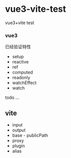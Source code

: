 # vue3-vite-test
vue3+vite test


### vue3
已经验证特性
* setup
* reactive
* ref
* computed
* readonly
* watchEffect
* watch  

todo ...

## vite
* input
* output
* base - publicPath
* proxy
* plugin
* alias